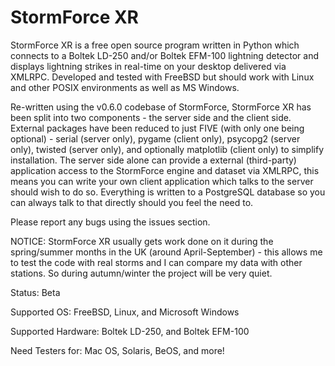 # StormForce XR

StormForce XR is a free open source program written in Python which connects to a Boltek LD-250 and/or Boltek EFM-100 lightning detector and displays lightning strikes in real-time on your desktop delivered via XMLRPC. Developed and tested with FreeBSD but should work with Linux and other POSIX environments as well as MS Windows.

Re-written using the v0.6.0 codebase of StormForce, StormForce XR has been split into two components - the server side and the client side. External packages have been reduced to just FIVE (with only one being optional) - serial (server only), pygame (client only), psycopg2 (server only), twisted (server only), and optionally matplotlib (client only) to simplify installation. The server side alone can provide a external (third-party) application access to the StormForce engine and dataset via XMLRPC, this means you can write your own client application which talks to the server should wish to do so. Everything is written to a PostgreSQL database so you can always talk to that directly should you feel the need to.

Please report any bugs using the issues section.

NOTICE: StormForce XR usually gets work done on it during the spring/summer months in the UK (around April-September) - this allows me to test the code with real storms and I can compare my data with other stations. So during autumn/winter the project will be very quiet. 



Status: Beta

Supported OS: FreeBSD, Linux, and Microsoft Windows

Supported Hardware: Boltek LD-250, and Boltek EFM-100

Need Testers for: Mac OS, Solaris, BeOS, and more!
